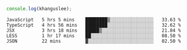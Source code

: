 ```js
console.log(khanguslee);
```

<!--START_SECTION:waka-->
```text
JavaScript   5 hrs 5 mins    ████████▒░░░░░░░░░░░░░░░░   33.63 % 
TypeScript   4 hrs 56 mins   ████████░░░░░░░░░░░░░░░░░   32.62 % 
JSX          3 hrs 18 mins   █████▒░░░░░░░░░░░░░░░░░░░   21.84 % 
LESS         1 hr 17 mins    ██░░░░░░░░░░░░░░░░░░░░░░░   08.50 % 
JSON         22 mins         ▓░░░░░░░░░░░░░░░░░░░░░░░░   02.50 % 
```
<!--END_SECTION:waka-->

<!--
**khanguslee/khanguslee** is a ✨ _special_ ✨ repository because its `README.md` (this file) appears on your GitHub profile.

Here are some ideas to get you started:

- 🔭 I’m currently working on ...
- 🌱 I’m currently learning ...
- 👯 I’m looking to collaborate on ...
- 🤔 I’m looking for help with ...
- 💬 Ask me about ...
- 📫 How to reach me: ...
- 😄 Pronouns: ...
- ⚡ Fun fact: ...
-->
